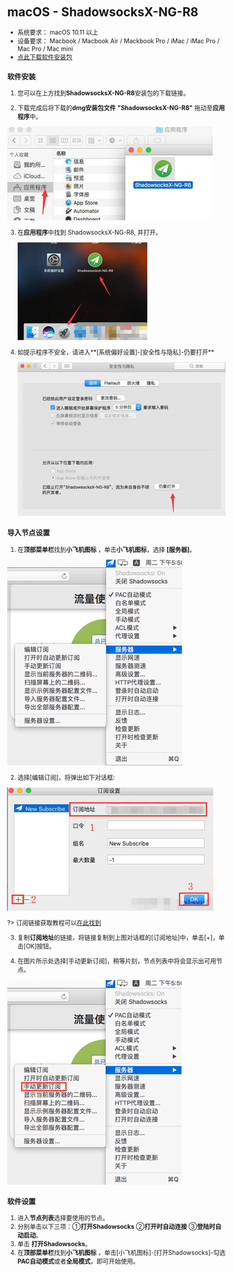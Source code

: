 # macOS - ShadowsocksX-NG-R8 #
- 系统要求： macOS 10.11 以上
- 设备要求： Macbook / Macbook Air / Mackbook Pro / iMac / iMac Pro / Mac Pro / Mac mini
- [点此下载软件安装包](http://shadowsocks-download.oss-cn-beijing.aliyuncs.com/ssr-mac.dmg)

### 软件安装 ###
1. 您可以在上方找到**ShadowsocksX-NG-R8**安装包的下载链接。

2. 下载完成后将下载的**dmg安装包文件** **"ShadowsocksX-NG-R8"** 拖动至**应用程序**中。

![1558929449282](images/1558929449282.png)

3. 在**应用程序**中找到 ShadowsocksX-NG-R8, 并打开。

   ![1558929506409](images/1558929506409.png)

4. 如提示程序不安全，请进入**[系统偏好设置]-[安全性与隐私]-仍要打开**

   ![1558929565459](images/1558929565459.png)

### 导入节点设置 ###
1. 在**顶部菜单栏**找到**小飞机图标** ，单击**小飞机图标**，选择 **[服务器]**。

![1558929617749](images/1558929617749.png)

2. 选择[编辑订阅]，将弹出如下对话框:

![1558929677048](images/1558929677048.png)

?> 订阅链接获取教程可以[在此找到](/panel?id=连接信息)

3. 复制**订阅地址**的链接，将链接复制到上图对话框的[订阅地址]中，单击[+]，单击[OK]按钮。

4. 在图片所示处选择[手动更新订阅]，稍等片刻，节点列表中将会显示出可用节点。

![1558929704448](images/1558929704448.png)

### 软件设置 ###

1. 进入**节点列表**选择要使用的节点。
2. 分别单击以下三项：①**打开Shadowsocks** ②**打开时自动连接** ③**登陆时自动启动**。
3. 单击 **打开Shadowsocks**。
4. 在**顶部菜单栏**找到**小飞机图标** ，单击[小飞机图标]-[打开Shadowsocks]-勾选**PAC自动模式**或者**全局模式**，即可开始使用。

